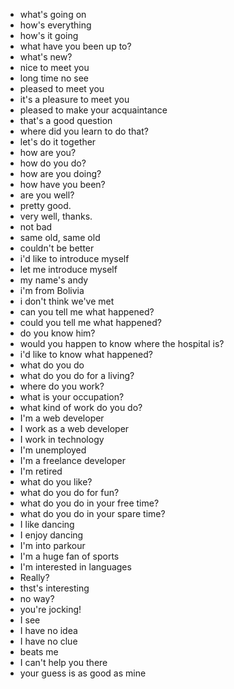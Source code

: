- what's going on 
- how's everything
- how's it going
- what have you been up to?
- what's new?
- nice to meet you
- long time no see
- pleased to meet you
- it's a pleasure to meet you 
- pleased to make your acquaintance
- that's a good question
- where did you learn to do that?
- let's do it together
- how are you? 
- how do you do?
- how are you doing?
- how have you been?
- are you well? 
- pretty good.
- very well, thanks.
- not bad
- same old, same old
- couldn't be better
- i'd like to introduce myself 
- let me introduce myself
- my name's andy
- i'm from Bolivia
- i don't think we've met
- can you tell me what happened?
- could you tell me what happened?
- do you know him?
- would you happen to know where the hospital is?
- i'd like to know what happened?
- what do you do
- what do you do for a living?
- where do you work?
- what is your occupation?
- what kind of work do you do?
- I'm a web developer
- I work as a web developer
- I work in technology
- I'm unemployed
- I'm a freelance developer
- I'm retired
- what do you like?
- what do you do for fun?
- what do you do in your free time?
- what do you do in your spare time?
- I like dancing
- I enjoy dancing
- I'm into parkour
- I'm a huge fan of sports
- I'm interested in languages
- Really?
- thst's interesting
- no way? 
- you're jocking!
- I see
- I have no idea
- I have no clue
- beats me
- I can't help you there
- your guess is as good as mine 
